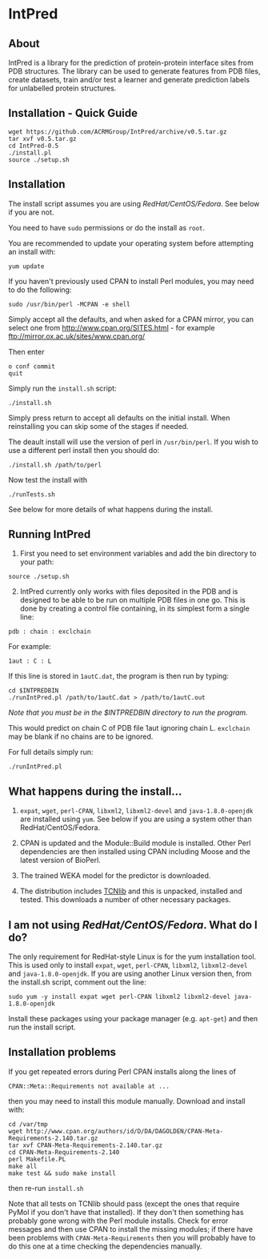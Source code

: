 IntPred
=======

## About

IntPred is a library for the prediction of protein-protein interface
sites from PDB structures. The library can be used to generate
features from PDB files, create datasets, train and/or test a learner
and generate prediction labels for unlabelled protein structures.

## Installation - Quick Guide

```
wget https://github.com/ACRMGroup/IntPred/archive/v0.5.tar.gz
tar xvf v0.5.tar.gz
cd IntPred-0.5
./install.pl
source ./setup.sh
```

## Installation

The install script assumes you are using *RedHat/CentOS/Fedora*. See
below if you are not.

You need to have `sudo` permissions or do the install as `root`.

You are recommended to update your operating system before attempting
an install with:

```yum update```

If you haven't previously used CPAN to install Perl modules, you may
need to do the following:

```sudo /usr/bin/perl -MCPAN -e shell```

Simply accept all the defaults, and when asked for a CPAN mirror, you
can select one from http://www.cpan.org/SITES.html - for example
ftp://mirror.ox.ac.uk/sites/www.cpan.org/

Then enter
```
o conf commit
quit
```



Simply run the `install.sh` script:

```./install.sh```

Simply press return to accept all defaults on the initial install.
When reinstalling you can skip some of the stages if needed.

The deault install will use the version of perl in `/usr/bin/perl`. If
you wish to use a different perl install then you should do:

```./install.sh /path/to/perl```

Now test the install with

```./runTests.sh```

See below for more details of what happens during the install.

## Running IntPred

1. First you need to set environment variables and add the bin
directory to your path:

```source ./setup.sh```

2. IntPred currently only works with files deposited in the PDB and is
designed to be able to be run on multiple PDB files in one go. This is done by creating a control file containing, in its simplest form a single line:

```pdb : chain : exclchain```

For example:

```1aut : C : L```

If this line is stored in `1autC.dat`, the program is then run by typing:

```
cd $INTPREDBIN
./runIntPred.pl /path/to/1autC.dat > /path/to/1autC.out
```

*Note that you must be in the $INTPREDBIN directory to run the program.*

This would predict on chain C of PDB file 1aut ignoring chain
L. `exclchain` may be blank if no chains are to be ignored.

For full details simply run:

```./runIntPred.pl```


## What happens during the install...

1. `expat`, `wget`, `perl-CPAN`, `libxml2`, `libxml2-devel` and
`java-1.8.0-openjdk` are installed using `yum`. See below if you are
using a system other than RedHat/CentOS/Fedora.

2. CPAN is updated and the Module::Build module is installed. Other
Perl dependencies are then installed using CPAN including Moose and
the latest version of BioPerl.

3. The trained WEKA model for the predictor is downloaded.

4. The distribution includes
[TCNlib](https://github.com/northeyt/TCNlib) and this is unpacked,
installed and tested. This downloads a number of other necessary
packages. 


## I am not using *RedHat/CentOS/Fedora*. What do I do?

The only requirement for RedHat-style Linux is for the yum
installation tool. This is used only to install `expat`, `wget`,
`perl-CPAN`, `libxml2`, `libxml2-devel` and `java-1.8.0-openjdk`. If
you are using another Linux version then, from the install.sh script,
comment out the line:

```sudo yum -y install expat wget perl-CPAN libxml2 libxml2-devel java-1.8.0-openjdk```

Install these packages using your package manager (e.g. `apt-get`) and
then run the install script.

## Installation problems

If you get repeated errors during Perl CPAN installs along the lines of

```CPAN::Meta::Requirements not available at ...```

then you may need to install this module manually. Download and install with:

```
cd /var/tmp
wget http://www.cpan.org/authors/id/D/DA/DAGOLDEN/CPAN-Meta-Requirements-2.140.tar.gz
tar xvf CPAN-Meta-Requirements-2.140.tar.gz
cd CPAN-Meta-Requirements-2.140
perl Makefile.PL
make all
make test && sudo make install
```

then re-run `install.sh`

Note that all tests on TCNlib should pass (except the ones that
require PyMol if you don't have that installed). If they don't then
something has probably gone wrong with the Perl module installs. Check
for error messages and then use CPAN to install the missing modules;
if there have been problems with `CPAN-Meta-Requirements` then you
will probably have to do this one at a time checking the dependencies
manually.
